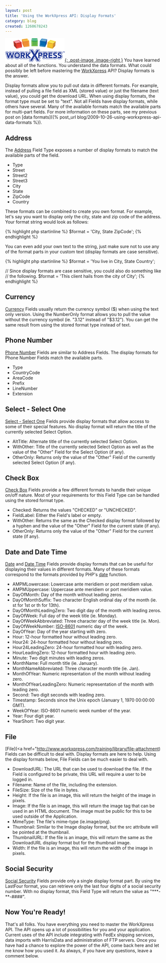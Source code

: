 ```yaml
---
layout: post
title: 'Using the WorkXpress API: Display Formats'
category: blog
created: 1260678243
---
```

[![WorkXpress](/assets/images/workxpress-logo.png){: .post-image .image-right }](http://www.workxpress.com)
You have learned about all of the functions. You understand the data formats.
What could possibly be left before mastering the
[WorkXpress](http://www.workxpress.com) API? Display formats is the answer.

<!--more-->

Display formats allow you to pull out data in different formats. For example,
instead of pulling a file field as XML (stored value) or just the filename (text
value), you could get the download URL. When using display formats, the format
type must be set to "text". Not all Fields have display formats, while others
have several. Many of the available formats match the available parts for
multi-part fields. For more information on these parts, see my previous post on
[data formats]({% post_url blog/2009-10-26-using-workxpress-api-data-formats %}).

## Address
The [Address](http://www.workxpress.com/training/library/address) Field Type
exposes a number of display formats to match the available parts of the field.

*	Type
*	Street
*	Street2
*	Street3
*	City
*	State
*	ZipCode
*	Country

These formats can be combined to create you own format. For example, let's say
you want to display only the city, state and zip code of the address. Your
format string would look as follows:

{% highlight php startinline %}
$format = 'City, State ZipCode';
{% endhighlight %}

You can even add your own text to the string, just make sure not to use any of
the format parts in your custom text (display formats are case sensitive).

{% highlight php startinline %}
$format = 'You live in City, State Country';

// Since display formats are case sensitive, you could also do something like
// the following.
$format = 'This client hails from the city of City';
{% endhighlight %}

## Currency
[Currency](http://www.workxpress.com/training/library/currency-us) Fields
usually return the currency symbol ($) when using the text only version. Using
the NumberOnly format allows you to pull the value without the currency symbol
(ie. "3.12" instead of "$3.12"). You can get the same result from using the
stored format type instead of text.

## Phone Number
[Phone Number](http://www.workxpress.com/training/library/phone-number) Fields
are similar to Address Fields. The display formats for Phone Number Fields match
the available parts.

*	Type
*	CountryCode
*	AreaCode
*	Prefix
*	LineNumber
*	Extension

## Select - Select One
[Select - Select One](http://www.workxpress.com/training/library/select-one)
Fields provide display formats that allow access to some of their special
features. No display format will return the title of the currently selected
Select Option.

*	AltTitle: Alternate title of the currently selected Select Option.
*	WithOther: Title of the currently selected Select Option as well as the value
of the "Other" Field for the Select Option (if any).
*	OtherOnly: Returns only the value of the "Other" Field of the currently
selected Select Option (if any).

## Check Box
[Check Box](http://www.workxpress.com/training/library/checkbox) Fields provide
a few different formats to handle their unique on/off nature. Most of your
requirements for this Field Type can be handled using the stored format type.

*	Checked: Returns the values "CHECKED" or "UNCHECKED".
*	FieldLabel: Either the Field's label or empty.
*	WithOther: Returns the same as the Checked display format followed by a hyphen and the value of the "Other" Field for the current state (if any).
*	OtherOnly: Returns only the value of the "Other" Field for the current state (if any).

## Date and Date Time
[Date](http://www.workxpress.com/training/library/date) and
[Date Time](http://www.workxpress.com/training/library/date-and-time) Fields
provide display formats that can be useful for displaying their values in
different formats. Many of these formats correspond to the formats provided by
PHP's [date](http://us.php.net/manual/en/function.date.php) function.

*	AMPMLowercase: Lowercase ante meridiem or post meridiem value.
*	AMPMUppercase: Uppercase ante meridiem or port meridiem value.
*	DayOfMonth: Day of the month without leading zeros.
*	DayOfMonthSuffix: Two character English ordinal day of the month (ie. st for 1st or th for 13th).
*	DayOfMonthLeadingZero: Two digit day of the month with leading zeros.
*	DayOfWeek: Full day of the week title (ie. Monday).
*	DayOfWeekAbbreviated: Three character day of the week title (ie. Mon).
*	DayOfWeekNumber: <a href="http://en.wikipedia.org/wiki/ISO-8601#Week_dates">ISO-8601</a> numeric day of the week.
*	DayOfYear: Day of the year starting with zero.
*	Hour: 12-hour formatted hour without leading zero.
*	Hour24: 24-hour formatted hour without leading zero.
*	Hour24LeadingZero: 24-hour formatted hour with leading zero.
*	HourLeadingZero: 12-hour formatted hour with leading zero.
*	Minute: Two digit minutes with leading zeros.
*	MonthName: Full month title (ie. January).
*	MonthNameAbbreviated: Three character month title (ie. Jan).
*	MonthOfYear: Numeric representation of the month without leading zero.
*	MonthOfYearLeadingZero: Numeric representation of the month with leading zero.
*	Second: Two digit seconds with leading zero.
*	Timestamp: Seconds since the Unix epoch (January 1, 1970 00:00:00 GMT).
*	WeekOfYear: ISO-8601 numeric week number of the year.
*	Year: Four digit year.
*	YearShort: Two digit year.

## File
[File](<a href="http://www.workxpress.com/training/library/file-attachment)
Fields can be difficult to deal with. Display formats are here to help. Using
the display formats below, File Fields can be much easier to deal with.

*	DownloadURL: The URL that can be used to download the file. If the Field is
configured to be private, this URL will require a user to be logged in.
*	Filename: Name of the file, including the extension.
*	FileSize: Size of the file in bytes.
*	Height: If the file is an image, this will return the height of the image in
pixels.
*	Image: If the file is an image, this will return the image tag that can be
used in an HTML document. The image must be public for this to be used outside
of the Application.
*	MimeType: The file's mime-type (ie.image/png).
*	Thumbnail: Similar to the Image display format, but the src attribute will be
pointed at the thumbnail.
*	ThumbnailURL: If the file is an image, this will return the same as the
DownloadURL display format but for the thumbnail image.
*	Width: If the file is an image, this will return the width of the image in
pixels.

## Social Security
[Social Security](http://www.workxpress.com/training/library/social-security-number)
Fields provide only a single display format part. By using the LastFour format,
you can retrieve only the last four digits of a social security number. With no
display format, this Field Type will return the value as "\*\*\*-\*\*-####".

## Now You're Ready!
That's all folks. You have everything you need to master the WorkXpress API. The
API opens up a lot of possibilities for you and your application. Current uses
of the API include integrating with FedEx shipping services, data imports with
HarrisData and administration of FTP servers. Once you have had a chance to
explore the power of the API, come back here and let me know how you used it. As
always, if you have any questions, leave a comment below.
